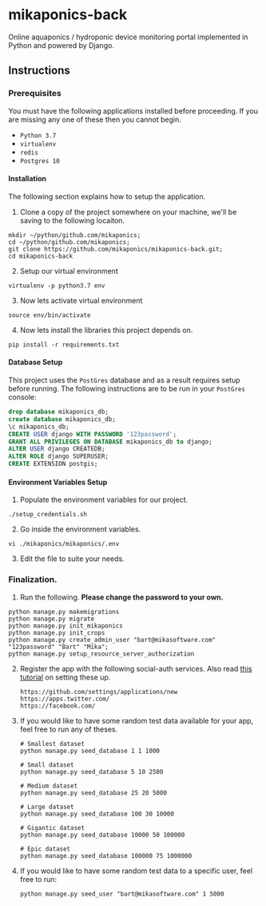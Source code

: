 # mikaponics-back
Online aquaponics / hydroponic device monitoring portal implemented in Python and powered by Django.


## Instructions
### Prerequisites
You must have the following applications installed before proceeding. If you are missing any one of these then you cannot begin.

* ``Python 3.7``
* ``virtualenv``
* ``redis``
* ``Postgres 10``

#### Installation
The following section explains how to setup the application.

1. Clone a copy of the project somewhere on your machine, we'll be saving to the following locaiton.

  ```
  mkdir ~/python/github.com/mikaponics;
  cd ~/python/github.com/mikaponics;
  git clone https://github.com/mikaponics/mikaponics-back.git;
  cd mikaponics-back
  ```


2. Setup our virtual environment

  ```
  virtualenv -p python3.7 env
  ```


3. Now lets activate virtual environment

  ```
  source env/bin/activate
  ```


4. Now lets install the libraries this project depends on.

  ```
  pip install -r requirements.txt
  ```

#### Database Setup
This project uses the ``PostGres`` database and as a result requires setup before running. The following instructions are to be run in your ``PostGres`` console:

  ```sql
  drop database mikaponics_db;
  create database mikaponics_db;
  \c mikaponics_db;
  CREATE USER django WITH PASSWORD '123password';
  GRANT ALL PRIVILEGES ON DATABASE mikaponics_db to django;
  ALTER USER django CREATEDB;
  ALTER ROLE django SUPERUSER;
  CREATE EXTENSION postgis;
  ```


#### Environment Variables Setup
1. Populate the environment variables for our project.

  ```
  ./setup_credentials.sh
  ```

2. Go inside the environment variables.

  ```
  vi ./mikaponics/mikaponics/.env
  ```

3. Edit the file to suite your needs.

### Finalization.

1. Run the following. **Please change the password to your own.**

  ```
  python manage.py makemigrations
  python manage.py migrate
  python manage.py init_mikaponics
  python manage.py init_crops
  python manage.py create_admin_user "bart@mikasoftware.com" "123password" "Bart" "Mika";
  python manage.py setup_resource_server_authorization
  ```

2. Register the app with the following social-auth services. Also read [this tutorial](https://simpleisbetterthancomplex.com/tutorial/2016/10/24/how-to-add-social-login-to-django.html) on setting these up.

    ```
    https://github.com/settings/applications/new
    https://apps.twitter.com/
    https://facebook.com/
    ```

3. If you would like to have some random test data available for your app, feel free to run any of theses.

    ```
    # Smallest dataset
    python manage.py seed_database 1 1 1000

    # Small dataset
    python manage.py seed_database 5 10 2500

    # Medium dataset
    python manage.py seed_database 25 20 5000

    # Large dataset
    python manage.py seed_database 100 30 10000

    # Gigantic dataset
    python manage.py seed_database 10000 50 100000

    # Epic dataset
    python manage.py seed_database 100000 75 1000000
    ```

4. If you would like to have some random test data to a specific user, feel free to run:

    ```
    python manage.py seed_user "bart@mikasoftware.com" 1 5000
    ```
